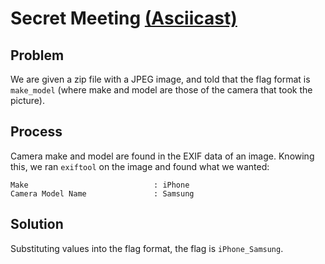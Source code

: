# Secret Meeting [(Asciicast)](https://asciinema.org/a/agfjixq1w5ew3wh79jwfeadou)
## Problem
We are given a zip file with a JPEG image, and told that the flag format is
`make_model` (where make and model are those of the camera that took the picture).

## Process
Camera make and model are found in the EXIF data of an image. Knowing this, we ran
`exiftool` on the image and found what we wanted:

```
Make                            : iPhone
Camera Model Name               : Samsung
```

## Solution
Substituting values into the flag format, the flag is `iPhone_Samsung`.

